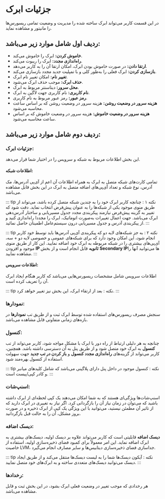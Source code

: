 # جزئیات ابرک

در این قسمت کاربر می‌تواند ابرک ساخته شده را مدیریت و وضعیت تمامی ریسورس‌ها را مانیتور و مشاهده نماید.


<DarkModeImage
  dark-src="/images/guides/fa/dark/instances/instance-details.png"
  light-src="/images/guides/fa/light/instances/instance-details.png"
  alt="Instance Details"
/>

## ردیف اول شامل موارد زیر می‌باشد:

- **خاموش کردن:** ابرک را خاموش می‌کند.
- **راه‌اندازی مجدد:** ابرک را ریبوت می‌کند.
- **ارتقا دادن:** در صورت خاموش بودن ابرک، امکان ارتقا آن را به کاربر می‌دهد.
- **بازسازی کردن:** ابرک فعلی را به‌طور کلی و با تمپلیت جدید مجدد بازسازی می‌کند.
- **تغییر نام:** امکان تغییر نام ابرک.
- **حذف ابرک:** موجب حذف ابرک می‌شود.
- **محل سرور:** دیتاسنتر مربوط به ابرک.
- **نام کاربری:** نام کاربری جهت لاگین به ابرک.
- **رمز عبور:** رمز عبور مربوط به نام کاربری.
- **هزینه سرور در وضعیت روشن:** هزینه سرور در وضعیت روشن که بر اساس ساعت محاسبه می‌شود.
- **هزینه سرور در وضعیت خاموش:** هزینه سرور در وضعیت خاموش که بر اساس ساعت محاسبه می‌شود.

## ردیف دوم شامل موارد زیر می‌باشد:

### جزئیات ابرک:

این بخش اطلاعات مربوط به شبکه و سرویس را در اختیار شما قرار می‌دهد.

#### اطلاعات شبکه:

تمامی کارت‌های شبکه متصل به ابرک به همراه اطلاعات آن اعم از آی‌پی آدرس‌ها، مک آدرس، نوع شبکه و تعداد آی‌پی‌های اضافه متصل به ابرک در این بخش قابل مشاهده می‌باشد.

::: tip نکته ۱ :
چنانچه کاربر ابرک خود را به چندین شبکه متصل کرده باشد، می‌تواند از طریق منوی موجود یکی از شبکه‌ها را به عنوان پیش‌فرض انتخاب نماید. دقت شود که تغییر به گزینه پیش‌فرض نیازمند پیکربندی مجدد جدول مسیریابی و ساختار آدرس‌دهی ابرک می‌باشد. جهت اعمال تغییرات به‌صورت اتوماتیک، ابرک را مجددا راه‌اندازی کنید و از پیکربندی آدرس و جدول مسیریابی درون سیستم‌عامل اطمینان حاصل نمائید.
:::

::: tip نکته ۲ :
به جز شبکه‌های لایه دو که پیکربندی آی‌پی آدرس‌ها باید توسط خود کاربر انجام شود، این امکان وجود دارد که برای شبکه‌های عمومی و خصوصی لایه دو + سه، آی‌پی‌های بیشتری را در شبکه مربوطه به ابرک خود اضافه نمایید. این کار از طریق منوی موجود و افزودن **IP ثانویه** قابل انجام است و از بخش **Secondary IP**ها می‌توانید آنها را مشاهده نمایید.
:::

#### اطلاعات سرویس:

اطلاعات سرویس شامل مشخصات ریسورس‌هایی می‌باشد که کاربر هنگام ایجاد ابرک آن را تعریف کرده است.

::: tip نکته :
بعد از ارتقاء ابرک، این بخش نیز تغییر خواهد کرد.
:::

### نمودارها:

سنجش مصرف ریسورس‌های استفاده شده توسط ابرک ثبت و از طریق تب **نمودارها** در بازه‌های زمانی متفاوتی قابل مشاهده می‌باشد.

### کنسول:

چنانچه به هر دلیلی ارتباط از راه دور با ابرک با مشکل مواجه شود، کاربر می‌تواند از تب **کنسول** به ابرک خود متصل شود و از طریق پنل به آن دسترسی داشته باشد. همچنین، کاربر می‌تواند از گزینه‌های **راه‌اندازی مجدد کنسول** و **باز کردن در تب جدید** جهت سهولت استفاده از کنسول بهره‌مند شود.

::: tip نکته :
کنسول موجود در داخل پنل دارای پلاگینی می‌باشد که شامل کلیدهای میانبر و کادر کپی/پیست است.
:::

### اسنپ‌شات:

اسنپ‌شات‌ها ویژگی‌ای هستند که به شما امکان می‌دهند یک کپی لحظه‌ای از ابرک داشته باشید که می‌توان در زمان نیاز آن را بازگردانی کرد. اگر نیاز به تغییری در ابرک دارید که از تاثیر آن مطمئن نیستید، می‌توانید با این ویژگی یک کپی از ابرک ذخیره و در صورت بروز مشکل، آن را به حالت قبل بازگردانید.

### دیسک اضافه:

**دیسک اضافه** قابلیتی است که کاربر می‌تواند علاوه بر دیسک اولیه، دیسک‌های بیشتری به ابرک اضافه نماید. این امر معمولاً برای کمبود فضای ذخیره‌سازی اولیه، استفاده از خاصیت LVM، جداسازی فضای ذخیره‌سازی دیتابیس‌ها و سایر مصارف انجام می‌گیرد.

::: tip نکته :
آیکون دیسک‌ها شما را به لیست دیسک‌ها منتقل می‌کند و از طریق ایجاد دیسک می‌توانید دیسک‌های متعددی ساخته و به ابرک‌های خود متصل نمایید.
:::

### رخدادها:

هر رخدادی که موجب تغییر در وضعیت فعلی ابرک بشود، در این بخش ثبت و قابل مشاهده می‌باشد.
